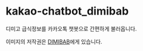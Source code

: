 # kakao-chatbot_dimibab
디미고 급식정보를 카카오톡 챗봇으로 간편하게 불러옵니다.

이미지의 저작권은 [DIMIBAB](https://www.facebook.com/WidgetDIMIBOB/)에게 있습니다.
